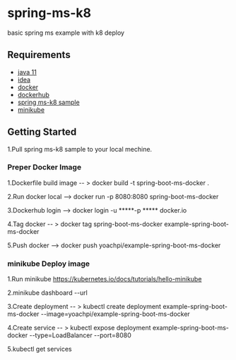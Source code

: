 # spring-ms-k8
basic spring ms example with k8 deploy

## Requirements

* [java 11](https://www.oracle.com/java/technologies/javase/jdk11-archive-downloads.html)
* [idea](https://www.jetbrains.com/idea/)
* [docker ](https://docs.docker.com/engine/install/)
* [dockerhub](https://hub.docker.com/)
* [spring ms-k8 sample](https://github.com/yoach/spring-ms-k8)
* [minikube](https://kubernetes.io/docs/tutorials/hello-minikube/)

 
## Getting Started

1.Pull spring ms-k8 sample to your local mechine.

### Preper Docker Image

1.Dockerfile build image -- > docker build -t spring-boot-ms-docker .

2.Run docker local --> docker run -p 8080:8080 spring-boot-ms-docker

3.Dockerhub login -->  docker login -u *****-p ***** docker.io

4.Tag docker -- > docker tag spring-boot-ms-docker example-spring-boot-ms-docker

5.Push docker --> docker push yoachpi/example-spring-boot-ms-docker

### minikube Deploy image 
1.Run minikube https://kubernetes.io/docs/tutorials/hello-minikube

2.minikube dashboard --url

3.Create deployment  -- > kubectl create deployment example-spring-boot-ms-docker  --image=yoachpi/example-spring-boot-ms-docker

4.Create service -- > kubectl expose deployment example-spring-boot-ms-docker --type=LoadBalancer --port=8080

5.kubectl get services


